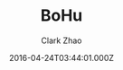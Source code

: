 ---
title: BoHu
github: https://github.com/Clark-Zhao/bohu-jekyll-theme
demo: https://llawlight.github.io/bohu-jekyll-theme/
author: Clark Zhao
ssg:
  - Jekyll
cms:
  - No Cms
date: 2016-04-24T03:44:01.000Z
description: My first JEKYLL-THEME
stale: true
---